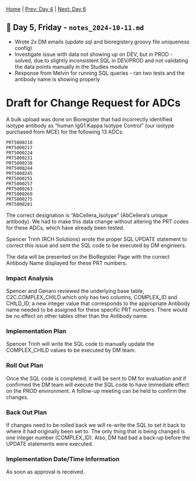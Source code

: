 [Home](../../main.md) | [Prev: Day 4](./notes_2024-10-10.md) | [Next: Day 6](./notes_2024-10-14.md)

## 📝 Day 5, Friday - `notes_2024-10-11.md`

- Wrote 2x DM emails (update sql and bioregistery.groovy file uniqueness config)
- Investigate issue with data not showing up on DEV, but in PROD - solved, due to slightly inconsistent SQL in DEV/PROD and not validating the data points manually in the Studies module
- Response from Melvin for running SQL queries - ran two tests and the antibody name is showing properly


# Draft for Change Request for ADCs 
A bulk upload was done on Bioregister that had incorrectly identified isotype antibody as “human IgG1 Kappa Isotype Control” (our isotype purchased from MCE) for the following 13 ADCs: 

```
PRT5000210
PRT5000217
PRT5000224
PRT5000231
PRT5000238
PRT5000244
PRT5000245
PRT5000251
PRT5000257
PRT5000263
PRT5000269
PRT5000275
PRT5000281
```

The correct designation is “AbCellera_Isotype” (AbCellera’s unique antibody). We had to make this data change without altering the PRT codes for these ADCs, which have already been tested. 

Spencer Trinh (RCH Solutions) wrote the proper SQL UPDATE statement to correct this issue and sent the SQL code to be executed by DM engineers.

The data will be presented on the BioRegister Page  with the correct Antibody Name displayed for these PRT numbers.

### Impact Analysis
Spencer and Genaro reviewed the underlying base table, C2C.COMPLEX_CHILD which only has two columns, COMPLEX_ID and CHILD_ID, a new integer value that corresponds to the appropriate Antibody name needed to be assigned for these specific PRT numbers. There would be no effect on other tables other than the Antibody name.

### Implementation Plan
Spencer Trinh will write the SQL code to manually update the COMPLEX_CHILD values to be executed by DM team.

### Roll Out Plan
Once the SQL code is completed, it will be sent to DM for evaluation and if confirmed the DM team will execute the SQL code to have immediate effect on the PROD environment. A follow-up meeting can be held to confirm the changes.

### Back Out Plan
If changes need to be rolled back we will re-write the SQL to set it back to where it had originally been set to. The only thing that is being changed is one integer number (COMPLEX_ID). Also, DM had bad a back-up before the UPDATE statements were executed.

### Implementation Date/Time Information
As soon as approval is received.

